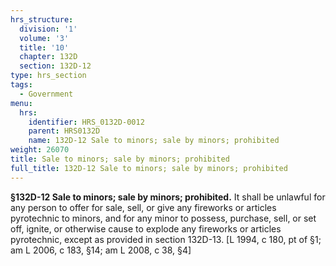 ```yaml
---
hrs_structure:
  division: '1'
  volume: '3'
  title: '10'
  chapter: 132D
  section: 132D-12
type: hrs_section
tags:
  - Government
menu:
  hrs:
    identifier: HRS_0132D-0012
    parent: HRS0132D
    name: 132D-12 Sale to minors; sale by minors; prohibited
weight: 26070
title: Sale to minors; sale by minors; prohibited
full_title: 132D-12 Sale to minors; sale by minors; prohibited
---
```

**§132D-12 Sale to minors; sale by minors; prohibited.** It shall be unlawful for any person to offer for sale, sell, or give any fireworks or articles pyrotechnic to minors, and for any minor to possess, purchase, sell, or set off, ignite, or otherwise cause to explode any fireworks or articles pyrotechnic, except as provided in section 132D-13\. [L 1994, c 180, pt of §1; am L 2006, c 183, §14; am L 2008, c 38, §4]